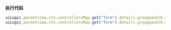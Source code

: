 <p class="panel-title"><b>执行代码</b></p>

```javascript
uiLogic.parentview.ctx.controllersMap.get("form").details.grouppanel8.state.visible=true;
uiLogic.parentview.ctx.controllersMap.get("form").details.grouppanel9.state.visible=false;

```
